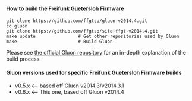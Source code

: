 #### How to build the Freifunk Guetersloh Firmware

    git clone https://github.com/ffgtso/gluon-v2014.4.git
    cd gluon
    git clone https://github.com/ffgtso/site-ffgt-v2014.4.git
    make update                # Get other repositories used by Gluon
    make                       # Build Gluon

Please see [the official Gluon repository](https://github.com/freifunk-gluon/gluon) for an in-depth explanation of the build process.

#### Gluon versions used for specific Freifunk Guetersloh Firmware builds

- v0.5.x                 <-- based off Gluon v2014.3/v2014.3.1
- v0.6.x                 <-- This one, based off Gluon v2014.4